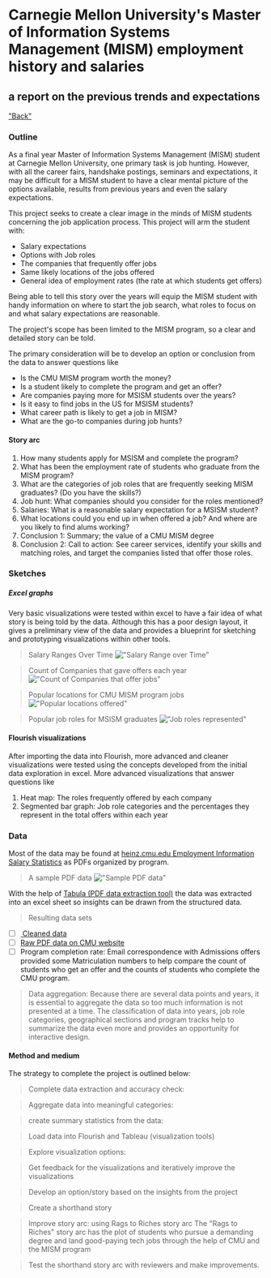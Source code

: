 # Carnegie Mellon University's Master of Information Systems Management (MISM) employment history and salaries
## a report on the previous trends and expectations

["Back"](readme.md)

### Outline
As a final year Master of Information Systems Management (MISM) student at Carnegie Mellon University, one primary task is job hunting. However, with all the career fairs, handshake postings, seminars and expectations, it may be difficult for a MISM student to have a clear mental picture of the options available, results from previous years and even the salary expectations. 

This project seeks to create a clear image in the minds of MISM students concerning the job application process. 
This project will arm the student with:
- Salary expectations
- Options with Job roles
- The companies that frequently offer jobs
- Same likely locations of the jobs offered
- General idea of employment rates (the rate at which students get offers)

Being able to tell this story over the years will equip the MISM student with handy information on where to start the job search, what roles to focus on and what salary expectations are reasonable.

The project's scope has been limited to the MISM program, so a clear and detailed story can be told.

The primary consideration will be to develop an option or conclusion from the data to answer questions like
- Is the CMU MISM program worth the money? 
- Is a student likely to complete the program and get an offer?
- Are companies paying more for MSISM students over the years?
- Is it easy to find jobs in the US for MSISM students?
- What career path is likely to get a job in MISM?
- What are the go-to companies during job hunts?

#### Story arc 
1. How many students apply for MSISM and complete the program?
2. What has been the employment rate of students who graduate from the MISM program?
3. What are the categories of job roles that are frequently seeking MISM graduates? (Do you have the skills?)
4. Job hunt: What companies should you consider for the roles mentioned?
5. Salaries: What is a reasonable salary expectation for a MSISM student?
6. What locations could you end up in when offered a job? And where are you likely to find alums working?
7. Conclusion 1: Summary; the value of a CMU MISM degree
8. Conclusion 2: Call to action: See career services, identify your skills and matching roles, and target the companies listed that offer those roles.

### Sketches

##### Excel graphs
Very basic visualizations were tested within excel to have a fair idea of what story is being told by the data.
Although this has a poor design layout, it gives a preliminary view of the data and provides a blueprint for sketching and prototyping visualizations within other tools.

> Salary Ranges Over Time
!["Salary Range over Time"](../../img/project/SalaryRangesOverTime.png)

> Count of Companies that gave offers each year
!["Count of Companies that offer jobs"](../../img/project/NumberOfEmployersPerYear.png)

> Popular locations for CMU MISM program jobs
!["Popular locations offered"](../../img/project/OffersAndLocations.png)

> Popular job roles for MSISM graduates
!["Job roles represented"](../../img/project/JobRolesRepresented.png)

#### Flourish visualizations
After importing the data into Flourish, more advanced and cleaner visualizations were tested using the concepts developed from the initial data exploration in excel.
More advanced visualizations that answer questions like
1. Heat map: The roles frequently offered by each company 
2. Segmented bar graph: Job role categories and the percentages they represent in the total offers within each year


### Data

Most of the data may be found at <a href="" target="_blank">heinz.cmu.edu Employment Information Salary Statistics</a> as PDFs organized by program.

> A sample PDF data
!["Sample PDF data"](../../img/project/sampleDataPdf.png)

With the help of <a href="https://tabula.technology/" target="_blank"> Tabula (PDF data extraction tool)</a> the data was extracted into an excel sheet so insights can be drawn from the structured data.

> Resulting data sets
- [ ] <a href="https://docs.google.com/spreadsheets/d/1tBsIfc-lboYxNFbu3CW3X2cO1hVZPUelgzTBsIz3ZP8/edit?usp=sharing" target="_blank"> Cleaned data</a>
- [ ] <a href="https://www.heinz.cmu.edu/current-students/career-services/employment-information-salary-statistics" target="_blank">Raw PDF data on CMU website</a>
- [ ] Program completion rate: Email correspondence with Admissions offers provided some Matriculation numbers to help compare the count of students who get an offer and the counts of students who complete the CMU program.

> Data aggregation:
Because there are several data points and years, it is essential to aggregate the data so too much information is not presented at a time. The classification of data into years, job role categories, geographical sections and program tracks help to summarize the data even more and provides an opportunity for interactive design.

#### Method and medium
The strategy to complete the project is outlined below:
> Complete data extraction and accuracy check:

> Aggregate data into meaningful categories:

> create summary statistics from the data:

> Load data into Flourish and Tableau (visualization tools)

> Explore visualization options:

> Get feedback for the visualizations and iteratively improve the visualizations

> Develop an option/story based on the insights from the project

> Create a shorthand story

> Improve story arc: using Rags to Riches story arc 
The "Rags to Riches" story arc has the plot of students who pursue a demanding degree and land good-paying tech jobs through the help of CMU and the MISM program

> Test the shorthand story arc with reviewers and make improvements.


